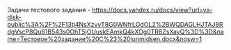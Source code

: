 Задачи тестового задания - https://docs.yandex.ru/docs/view?url=ya-disk-public%3A%2F%2F13tj4NsXzvvT8G0WNfrLOdOL2%2BWQDAGLHJTAJ8RdgVscP8Qu61B543s0OhT5jOUuskEAmkQ4kXOg0TR8ZsXayQ%3D%3D&name=Тестовое%20задание%20C%23%20junmidsen.docx&nosw=1
